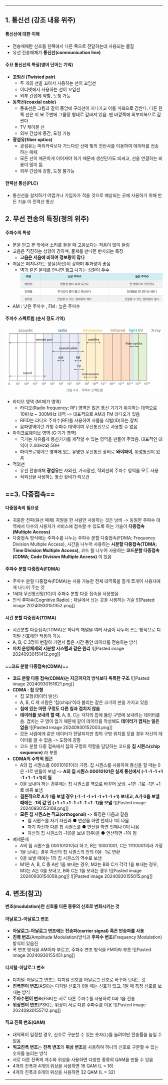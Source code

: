 
---
## 1. 통신선 (강조 내용 위주)
#### 통신선에 대한 이해
- 전송매체란 신호를 한쪽에서 다른 쪽으로 전달하는데 사용되는 물질
- 유선 전송매체가 **통신선(communication line)**

#### 주요 통신선의 특징(영어 단어는 기억)
- **꼬임선 (Twisted pair)**
	- 두 개의 선을 꼬아서 사용하는 선이 꼬임선
	- 이더넷에서 사용하는 선이 꼬임선
	- 외부 간섭에 약함, 도청 가능
- **동축선(coaxial cable)**
	- 동축선은 그림과 같이 중앙에 구리선이 지나가고 이를 피복으로 감싼다. 다른 한쪽 선은 피 복 주변에 그물망 형태로 감싸져 있음. 맨 바깥쪽에 외부피복으로 감싼다
	- TV 케이블 선
	- 외부 간섭에 중간, 도청 가능
- **광섬유(fiber optics)**
	- 광섬유는 머리카락보다 가느다란 선에 빛의 전반사를 이용하여 데이터를 전송하는 매체
	- 모든 선이 매끈하게 이어져야 하기 때문에 생산단가도 비싸고, 선을 연결하는 비용이 많이 듬
	- 외부 간섭에 강함, 도청 불가능
#### 전력선 통신(PLC)
- 통신선을 설치하기 어렵거나 가입자가 적을 것으로 예상되는 곳에 사용하기 위해 만든 기술 이 전력선 통신

## 2. 무선 전송의 특징(정의 위주)
#### 주파수의 특성
- 문을 닫고 문 밖에서 소리를 들을 때 고음보다는 저음이 많이 들림
- 고음은 직진하는 성향이 강하며, 물체를 만나면 반사되는 특징
	- **고음은 저음에 비하여 정보량이 많다**
- 저음은 퍼져나가는 성질(확산)이 강하며 투과성이 좋음
	- 벽과 같은 물체를 만나면 뚫고 나가는 성질이 우수
	![](../../../../image/Pasted%20image%2020240925172526.png)
- AM : 낮은 주파수 , FM : 높은 주파수

#### 주파수 스펙트럼 (순서 정도 기억)
![](../../../../image/Pasted%20image%2020240925172813.png)
- 라디오 영역 (M:메가 영역)
	- 라디오(Radio frequency; RF) 영역은 많은 통신 기기가 위치하는 대역으로 10KHz ~ 300MHz 대역 -> 대표적으로 AM과 FM 라디오가 있음
	- RFID는 라디오 주파수(RF)를 사용하여 사물을 식별(ID)하는 장치
	- 음파영역이란 가청 주파수 대역이며 무선통신으로 사용할 수 없음
- 마이크로웨이브 영역 (G:기가 영역)
	- 국가는 자유롭게 통신기기를 제작할 수 있는 영역을 만들어 주었음. 대표적인 대역이 2.4GHz와 5GH
	- 마이크로웨이브 영역에 있는 유명한 무선통신 장비로 **와이파이**, 위성통신이 있음
- 적외선
	- 유선 전송매체 **광섬유**는 자외선, 가시광선, 적외선의 주파수 영역을 모두 사용
	- 적외선을 사용하는 통신 장비가 리모컨

## ==3. 다중접속==
#### 다중접속의 필요성
- 귀중한 전파(유선 매체) 자원을 한 사람만 사용하는 것은 낭비 -> 동일한 주파수 대역에서 다수의 사용자가 서비스에 접속할 수 있도록 하는 기술이 **다중접속(Multiple Access)**
- 다중접속 방식에는 주파수를 나누는 주파수 분할 다중접속(FDMA; Frequency Division Multiple Access), 시간을 나누어 사용하는 **시분할 다중접속(TDMA; Time Division Multiple Access)**, 코드 를 나누어 사용하는 **코드분할 다중접속(CDMA; Code Division Multiple Access)** 이 있음

#### 주파수 분할 다중접속(FDMA)
- 주파수 분할 다중접속(FDMA)는 사용 가능한 전체 대역폭을 잘게 쪼개어 사용자에게 나누어 주는 것
- 1세대 무선통신망(1G)이 주파수 분할 다중 접속을 사용했음
- 인식 주파수(Cognitive Radio) : 채널에서 남는 곳을 사용하는 기술 
	![[Pasted image 20240930151352.png]]
	
#### 시간 분할 다중접속(TDMA)
- 시간분할 다중접속(TDMA)은 하나의 채널을 여러 사람이 나누어 쓰는 방식으로 디지털 신호에만 적용이 가능
- A, B, C 3명이 번갈아 가면서 짧은 시간 동안 데이터를 전송하는 방식
- **마치 운영체제의 시분할 시스템과 같은 원리**
	![[Pasted image 20240930151412.png]]
#### ==코드 분할 다중접속(CDMA)==
- **코드 분할 다중 접속(CDMA)는 지금까지의 방식보다 독특한 구조**
	![[Pasted image 20240930151621.png]]
- **CDMA : 칩 모형**
	- 칩 모형(데이터 발신) 
	- A, B, C 세 사람은 ‘칩(chip)’이라 불리는 같은 크기의 판을 가지고 있음
	- **칩에 있는 어떤 구멍도 다른 칩과 겹치지 않음**
	- **데이터를 보내려 할 때**, A, B, C는 각자의 칩에 뚫린 구멍에 보내려는 데이터를 씀. 겹치는 구 멍이 없기 때문에 같이 데이터를 작성해도 **데이터가 겹치는 일은 없음**
		![[Pasted image 20240930152003.png]]
	- 모든 사람에게 같은 데이터가 전달되지만 칩의 구멍 위치를 모를 경우 자신의 데이터를 알 수 없음 -> 도청에 강함
	- 코드 분할 다중 접속에서 칩의 구멍의 역할을 담당하는 코드를 **칩 시퀀스(chip sequence)** 라 부름
- **CDMA의 수학적 접근**
	- A의 칩 시퀀스를 00010101이라 가정. 칩 시퀀스를 사용하여 통신을 할 때는 0은 -1로 만들어 보냄 -> **A의 칩 시퀀스 00010101은 실제 통신에서 (-1 -1 -1 +1 -1 +1 -1 +1)이 됨**
	- 0을 보내야 하는 경우에는 칩 시퀀스를 역으로 바꾸어 보냄. +1은 -1로 -1은 +1로 바꿔 보냄
	- **결론적으로 A가 1을 보낼 경우 (-1 -1 -1 +1 -1 +1 -1 +1)  보내고, A가 0을 보낼 때에는 -1의 값 인 (+1 +1 +1 -1 +1 -1 +1 -1)을 보냄**
		![[Pasted image 20240930153108.png]]
	- **모든 칩 시퀀스는 직교(orthogonal)** -> 특징은 다음과 같음
		- 칩 시퀀스를 자기 자신과 ● 연산을 하면 언제나 1이 나옴 
		- 자기 자신과 다른 칩 시퀀스를 ● 연산을 하면 언제나 0이 나옴
		- 자신의 칩 시퀀스와 -1(0을 보낸 경우)을 ● 연산하면 -1이 됨
- 예제문제
	- A의 칩 시퀀스를 00010101이라 하고, B는 10001001, C는 11110001이라 가정 
	- 1을 보내는 경우 자신의 칩 시퀀스의 안의 0을 -1로 변환 
	- 0을 보낼 때에는 1의 칩 시퀀스의 역수로 보냄
	- M1은 A, B, C 중 A만 1을 보내는 경우, M2는 B와 C가 각각 1을 보내는 경우, M3는 A는 0을 보내고, B와 C는 1을 보내는 경우
	![[Pasted image 20240930154058.png]]
	![[Pasted image 20240930155015.png]]

## 4. 변조(참고)
**변조(modulation)란 신호를 다른 종류의 신호로 변화시키는 것**
#### 아날로그-아날로그 변조
- **아날로그-아날로그 변조에는 전송파(carrier signal) 혹은 반송파를 사용**
- **진폭 변조**(Amplitude Modulation)방식과 **주파수 변조**(Frequency Modulation) 방식이 있음진
- 폭 변조 방식을 AM이라 부르고, 주파수 변조 방식을 FM이라 부름
	![[Pasted image 20240930155451.png]]
#### 디지털-아날로그 변조
- 디지털-아날로그 변조는 디지털 신호를 아날로그 신호로 바꾸어 보내는 것
- **진폭편이 변조**(ASK)는 디지털 신호가 0일 때는 신호가 없고, 1일 때 특정 신호를 보내는 방식
- **주파수편이 변조**(FSK)는 서로 다른 주파수를 사용하여 0과 1을 전송
- **위상편이 변조**(PSK)는 위상이 서로 다른 주파수를 이용
	![[Pasted image 20240930155712.png]]
#### 직교 진폭 변조(QAM)
- 대역폭이 일정할 경우, 신호로 구분할 수 있는 숫자(L)를 늘려야만 전송률을 높일 수 있음
- **직교진폭 변조**는 **진폭 변조**와 **위상 변조**를 사용하여 하나의 신호로 구분할 수 있는 숫자를 늘리는 방식
- 서로 다른 진폭의 개수와 위상을 사용하면 다양한 종류의 QAM을 만들 수 있음
- 4개의 진폭과 4개의 위상을 사용하면 16 QAM (L = 16)
- 4개의 진폭과 8개의 위상을 사용하면 32 QAM (L = 32)
---

